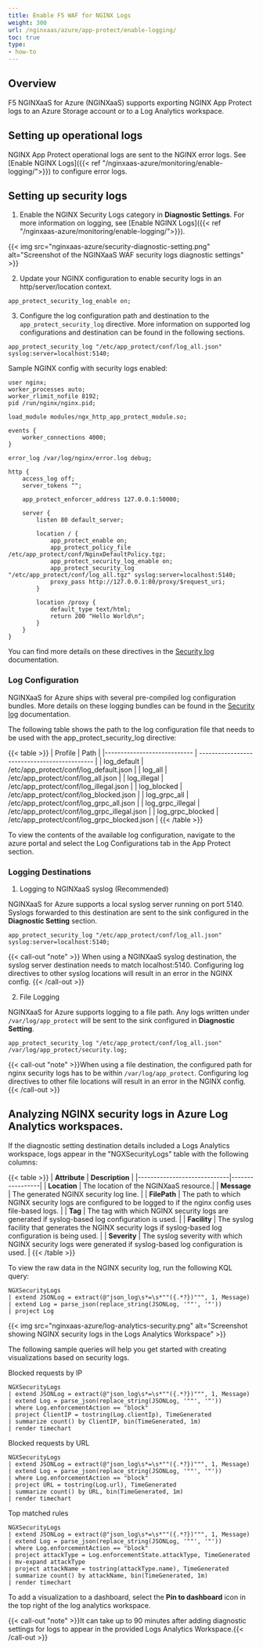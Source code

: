 ```yaml
---
title: Enable F5 WAF for NGINX Logs
weight: 300
url: /nginxaas/azure/app-protect/enable-logging/
toc: true
type:
- how-to
---
```


## Overview

F5 NGINXaaS for Azure (NGINXaaS) supports exporting NGINX App Protect logs to an Azure Storage account or to a Log Analytics workspace.

## Setting up operational logs

NGINX App Protect operational logs are sent to the NGINX error logs. See [Enable NGINX Logs]({{< ref "/nginxaas-azure/monitoring/enable-logging/">}}) to configure error logs.

## Setting up security logs

1. Enable the NGINX Security Logs category in **Diagnostic Settings**. For more information on logging, see [Enable NGINX Logs]({{< ref "/nginxaas-azure/monitoring/enable-logging/">}}).

{{< img src="nginxaas-azure/security-diagnostic-setting.png" alt="Screenshot of the NGINXaaS WAF security logs diagnostic settings" >}}

2. Update your NGINX configuration to enable security logs in an http/server/location context.

```nginx
app_protect_security_log_enable on;
```

3. Configure the log configuration path and destination to the `app_protect_security_log` directive. More information on supported log configurations and destination can be found in the following sections.
```nginx
app_protect_security_log "/etc/app_protect/conf/log_all.json" syslog:server=localhost:5140;
```

Sample NGINX config with security logs enabled:

```nginx
user nginx;
worker_processes auto;
worker_rlimit_nofile 8192;
pid /run/nginx/nginx.pid;

load_module modules/ngx_http_app_protect_module.so;

events {
    worker_connections 4000;
}

error_log /var/log/nginx/error.log debug;

http {
    access_log off;
    server_tokens "";

    app_protect_enforcer_address 127.0.0.1:50000;

    server {
        listen 80 default_server;

        location / {
            app_protect_enable on;
            app_protect_policy_file /etc/app_protect/conf/NginxDefaultPolicy.tgz;
            app_protect_security_log_enable on;
            app_protect_security_log "/etc/app_protect/conf/log_all.tgz" syslog:server=localhost:5140;
            proxy_pass http://127.0.0.1:80/proxy/$request_uri;
        }

        location /proxy {
            default_type text/html;
            return 200 "Hello World\n";
        }
    }
}
```

You can find more details on these directives in the [Security log](https://docs.nginx.com/nginx-app-protect-waf/v5/logging-overview/security-log/) documentation.

### Log Configuration

NGINXaaS for Azure ships with several pre-compiled log configuration bundles. More details on these logging bundles can be found in the [Security log](https://docs.nginx.com/nginx-app-protect-waf/v5/logging-overview/security-log/) documentation.

The following table shows the path to the log configuration file that needs to be used with the app_protect_security_log directive:

 {{< table >}}
  | Profile                     | Path                                         |
  |---------------------------- | -------------------------------------------- |
  | log_default                 | /etc/app_protect/conf/log_default.json |
  | log_all                     | /etc/app_protect/conf/log_all.json |
  | log_illegal                 | /etc/app_protect/conf/log_illegal.json |
  | log_blocked                 | /etc/app_protect/conf/log_blocked.json |
  | log_grpc_all                | /etc/app_protect/conf/log_grpc_all.json |
  | log_grpc_illegal            | /etc/app_protect/conf/log_grpc_illegal.json |
  | log_grpc_blocked            | /etc/app_protect/conf/log_grpc_blocked.json |
   {{< /table >}}

To view the contents of the available log configuration, navigate to the azure portal and select the Log Configurations tab in the App Protect section.

### Logging Destinations

1. Logging to NGINXaaS syslog (Recommended)

NGINXaaS for Azure supports a local syslog server running on port 5140. Syslogs forwarded to this destination are sent to the sink configured in the **Diagnostic Setting** section.

```nginx
app_protect_security_log "/etc/app_protect/conf/log_all.json" syslog:server=localhost:5140;
```

{{< call-out "note" >}} When using a NGINXaaS syslog destination, the syslog server destination needs to match localhost:5140. Configuring log directives to other syslog locations will result in an error in the NGINX config.
{{< /call-out >}}

2. File Logging

NGINXaaS for Azure supports logging to a file path. Any logs written under `/var/log/app_protect` will be sent to the sink configured in **Diagnostic Setting**.

```nginx
app_protect_security_log "/etc/app_protect/conf/log_all.json" /var/log/app_protect/security.log;
```

{{< call-out "note" >}}When using a file destination, the configured path for nginx security logs has to be within `/var/log/app_protect`. Configuring log directives to other file locations will result in an error in the NGINX config.
{{< /call-out >}}


## Analyzing NGINX security logs in Azure Log Analytics workspaces.

If the diagnostic setting destination details included a Logs Analytics workspace, logs appear in the "NGXSecurityLogs" table with the following columns:

{{< table >}}
| **Attribute**               | **Description** |
|-----------------------------|-----------------|
| **Location**                  | The location of the NGINXaaS resource.|
| **Message**                 | The generated NGINX security log line. |
| **FilePath**                 | The path to which NGINX security logs are configured to be logged to if the nginx config uses file-based logs. |
| **Tag**                 | The tag with which NGINX security logs are generated if syslog-based log configuration is used. |
| **Facility**                 | The syslog facility that generates the NGINX security logs if syslog-based log configuration is being used. |
| **Severity**                | The syslog severity with which NGINX security logs were generated if syslog-based log configuration is used. |
{{< /table >}}

To view the raw data in the NGINX security log, run the following KQL query:
```
NGXSecurityLogs
| extend JSONLog = extract(@"json_log\s*=\s*""({.*?})""", 1, Message)
| extend Log = parse_json(replace_string(JSONLog, '""', '"'))
| project Log
```

{{< img src="nginxaas-azure/log-analytics-security.png" alt="Screenshot showing NGINX security logs in the Logs Analytics Workspace" >}}

The following sample queries will help you get started with creating visualizations based on security logs.

Blocked requests by IP

```
NGXSecurityLogs
| extend JSONLog = extract(@"json_log\s*=\s*""({.*?})""", 1, Message)
| extend Log = parse_json(replace_string(JSONLog, '""', '"'))
| where Log.enforcementAction == "block"
| project ClientIP = tostring(Log.clientIp), TimeGenerated
| summarize count() by ClientIP, bin(TimeGenerated, 1m)
| render timechart
```

Blocked requests by URL

```
NGXSecurityLogs
| extend JSONLog = extract(@"json_log\s*=\s*""({.*?})""", 1, Message)
| extend Log = parse_json(replace_string(JSONLog, '""', '"'))
| where Log.enforcementAction == "block"
| project URL = tostring(Log.url), TimeGenerated
| summarize count() by URL, bin(TimeGenerated, 1m)
| render timechart
```

Top matched rules

```
NGXSecurityLogs
| extend JSONLog = extract(@"json_log\s*=\s*""({.*?})""", 1, Message)
| extend Log = parse_json(replace_string(JSONLog, '""', '"'))
| where Log.enforcementAction == "block"
| project attackType = Log.enforcementState.attackType, TimeGenerated
| mv-expand attackType
| project attackName = tostring(attackType.name), TimeGenerated
| summarize count() by attackName, bin(TimeGenerated, 1m)
| render timechart
```

To add a visualization to a dashboard, select the **Pin to dashboard** icon in the top right of the log analytics workspace.

{{< call-out "note" >}}It can take up to 90 minutes after adding diagnostic settings for logs to appear in the provided Logs Analytics Workspace.{{< /call-out >}}
